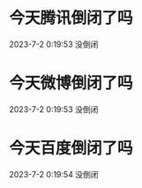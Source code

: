 # 今天腾讯倒闭了吗

2023-7-2 0:19:53 没倒闭

# 今天微博倒闭了吗

2023-7-2 0:19:53 没倒闭

# 今天百度倒闭了吗

2023-7-2 0:19:54 没倒闭

